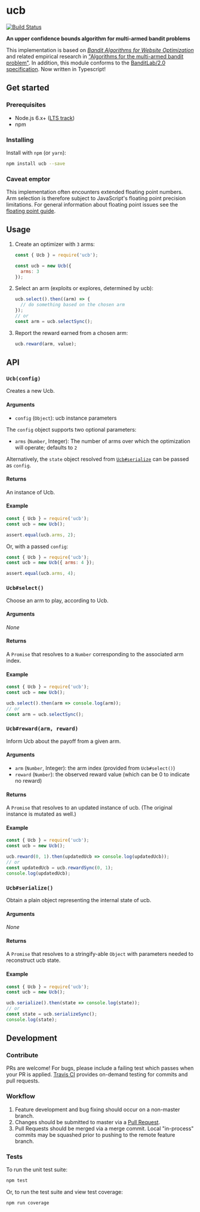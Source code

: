 ucb
===

[![Build Status](https://travis-ci.org/kurttheviking/ucb-js.svg?branch=master)](https://travis-ci.org/kurttheviking/ucb-js)

**An upper confidence bounds algorithm for multi-armed bandit problems**

This implementation is based on [<em>Bandit Algorithms for Website Optimization</em>](http://shop.oreilly.com/product/0636920027393.do) and related empirical research in ["Algorithms for the multi-armed bandit problem"](http://www.cs.mcgill.ca/~vkules/bandits.pdf). In addition, this module conforms to the [BanditLab/2.0 specification](https://github.com/kurttheviking/banditlab-spec/releases).  Now written in Typescript!


## Get started

### Prerequisites

- Node.js 6.x+ ([LTS track](https://github.com/nodejs/LTS#lts-schedule1))
- npm

### Installing

Install with `npm` (or `yarn`):

```sh
npm install ucb --save
```

### Caveat emptor

This implementation often encounters extended floating point numbers. Arm selection is therefore subject to JavaScript's floating point precision limitations. For general information about floating point issues see the [floating point guide](http://floating-point-gui.de).


## Usage

1. Create an optimizer with `3` arms:

    ```js
    const { Ucb } = require('ucb');

    const ucb = new Ucb({
      arms: 3
    });
    ```

2. Select an arm (exploits or explores, determined by ucb):

    ```js
    ucb.select().then((arm) => {
      // do something based on the chosen arm
    });
    // or
    const arm = ucb.selectSync();
    ```

3. Report the reward earned from a chosen arm:

    ```js
    ucb.reward(arm, value);
    ```


## API

### `Ucb(config)`

Creates a new Ucb.

#### Arguments

- `config` (`Object`): ucb instance parameters

The `config` object supports two optional parameters:

- `arms` (`Number`, Integer): The number of arms over which the optimization will operate; defaults to `2`

Alternatively, the `state` object resolved from [`Ucb#serialize`](https://github.com/kurttheviking/ucb-js#algorithmserialize) can be passed as `config`.

#### Returns

An instance of Ucb.

#### Example

```js
const { Ucb } = require('ucb');
const ucb = new Ucb();

assert.equal(ucb.arms, 2);
```

Or, with a passed `config`:

```js
const { Ucb } = require('ucb');
const ucb = new Ucb({ arms: 4 });

assert.equal(ucb.arms, 4);
```

### `Ucb#select()`

Choose an arm to play, according to Ucb.

#### Arguments

_None_

#### Returns

A `Promise` that resolves to a `Number` corresponding to the associated arm index.

#### Example

```js
const { Ucb } = require('ucb');
const ucb = new Ucb();

ucb.select().then(arm => console.log(arm));
// or
const arm = ucb.selectSync();
```

### `Ucb#reward(arm, reward)`

Inform Ucb about the payoff from a given arm.

#### Arguments

- `arm` (`Number`, Integer): the arm index (provided from `Ucb#select()`)
- `reward` (`Number`): the observed reward value (which can be 0 to indicate no reward)

#### Returns

A `Promise` that resolves to an updated instance of ucb. (The original instance is mutated as well.)

#### Example

```js
const { Ucb } = require('ucb');
const ucb = new Ucb();

ucb.reward(0, 1).then(updatedUcb => console.log(updatedUcb));
// or
const updatedUcb = ucb.rewardSync(0, 1);
console.log(updatedUcb);
```

### `Ucb#serialize()`

Obtain a plain object representing the internal state of ucb.

#### Arguments

_None_

#### Returns

A `Promise` that resolves to a stringify-able `Object` with parameters needed to reconstruct ucb state.

#### Example

```js
const { Ucb } = require('ucb');
const ucb = new Ucb();

ucb.serialize().then(state => console.log(state));
// or
const state = ucb.serializeSync();
console.log(state);
```


## Development

### Contribute

PRs are welcome! For bugs, please include a failing test which passes when your PR is applied. [Travis CI](https://travis-ci.org/kurttheviking/ucb-js) provides on-demand testing for commits and pull requests.

### Workflow

1. Feature development and bug fixing should occur on a non-master branch.
2. Changes should be submitted to master via a [Pull Request](https://github.com/kurttheviking/ucb-js/compare).
3. Pull Requests should be merged via a merge commit. Local "in-process" commits may be squashed prior to pushing to the remote feature branch.

### Tests

To run the unit test suite:

```sh
npm test
```

Or, to run the test suite and view test coverage:

```sh
npm run coverage
```
